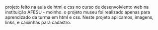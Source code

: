 projeto feito na aula de html e css no curso de desenvolviento web na instituição AFESU -  moinho.
o projeto museu foi realizado apenas para aprendizado da turma em html e css. Neste projeto aplicamos, imagens, links, e caixinhas para cadastro.
